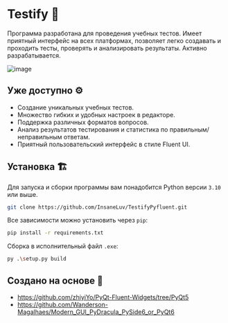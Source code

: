 # Testify 🧠
Программа разработана для проведения учебных тестов. Имеет приятный интерфейс на всех платформах, позволяет легко создавать и проходить тесты, проверять и анализировать результаты. Активно разрабатывается.

![image](https://github.com/InsaneLuv/Testify/assets/69699689/a7e49b9e-3120-46d9-8170-9470c1c85e38)

## Уже доступно ⚙️
- Создание уникальных учебных тестов.
- Множество гибких и удобных настроек в редакторе.
- Поддержка различных форматов вопросов.
- Анализ результатов тестирования и статистика по правильным/неправильным ответам.
- Приятный пользовательский интерфейс в стиле Fluent UI.

## Установка 🏗️
Для запуска и сборки программы вам понадобится Python версии `3.10` или выше.
```bash
git clone https://github.com/InsaneLuv/TestifyPyfluent.git
```
Все зависимости можно установить через `pip`:
```bash
pip install -r requirements.txt
```
Сборка в исполнительный файл `.exe`:
```bash
py .\setup.py build
```

## Создано на основе 🧱
- https://github.com/zhiyiYo/PyQt-Fluent-Widgets/tree/PyQt5
- https://github.com/Wanderson-Magalhaes/Modern_GUI_PyDracula_PySide6_or_PyQt6
